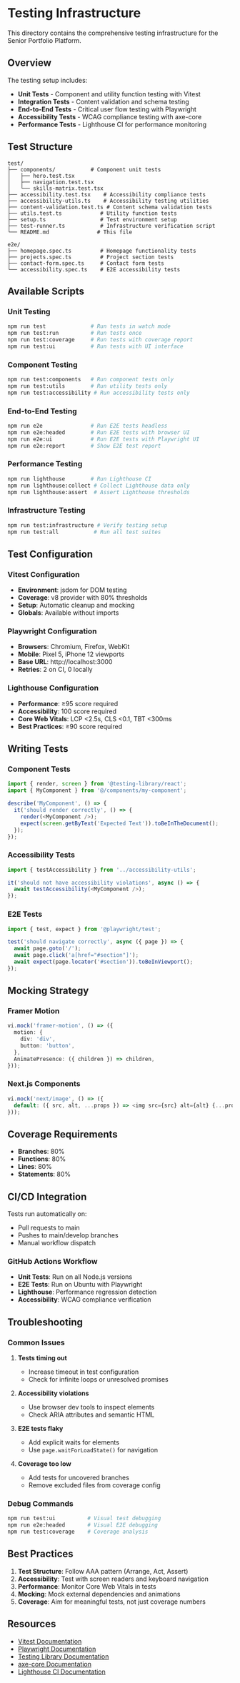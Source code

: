 # Testing Infrastructure

This directory contains the comprehensive testing infrastructure for the Senior Portfolio Platform.

## Overview

The testing setup includes:

- **Unit Tests** - Component and utility function testing with Vitest
- **Integration Tests** - Content validation and schema testing
- **End-to-End Tests** - Critical user flow testing with Playwright
- **Accessibility Tests** - WCAG compliance testing with axe-core
- **Performance Tests** - Lighthouse CI for performance monitoring

## Test Structure

```
test/
├── components/           # Component unit tests
│   ├── hero.test.tsx
│   ├── navigation.test.tsx
│   └── skills-matrix.test.tsx
├── accessibility.test.tsx    # Accessibility compliance tests
├── accessibility-utils.ts    # Accessibility testing utilities
├── content-validation.test.ts # Content schema validation tests
├── utils.test.ts            # Utility function tests
├── setup.ts                 # Test environment setup
├── test-runner.ts           # Infrastructure verification script
└── README.md               # This file

e2e/
├── homepage.spec.ts         # Homepage functionality tests
├── projects.spec.ts         # Project section tests
├── contact-form.spec.ts     # Contact form tests
└── accessibility.spec.ts    # E2E accessibility tests
```

## Available Scripts

### Unit Testing
```bash
npm run test              # Run tests in watch mode
npm run test:run          # Run tests once
npm run test:coverage     # Run tests with coverage report
npm run test:ui           # Run tests with UI interface
```

### Component Testing
```bash
npm run test:components   # Run component tests only
npm run test:utils        # Run utility tests only
npm run test:accessibility # Run accessibility tests only
```

### End-to-End Testing
```bash
npm run e2e               # Run E2E tests headless
npm run e2e:headed        # Run E2E tests with browser UI
npm run e2e:ui            # Run E2E tests with Playwright UI
npm run e2e:report        # Show E2E test report
```

### Performance Testing
```bash
npm run lighthouse        # Run Lighthouse CI
npm run lighthouse:collect # Collect Lighthouse data only
npm run lighthouse:assert  # Assert Lighthouse thresholds
```

### Infrastructure Testing
```bash
npm run test:infrastructure # Verify testing setup
npm run test:all           # Run all test suites
```

## Test Configuration

### Vitest Configuration
- **Environment**: jsdom for DOM testing
- **Coverage**: v8 provider with 80% thresholds
- **Setup**: Automatic cleanup and mocking
- **Globals**: Available without imports

### Playwright Configuration
- **Browsers**: Chromium, Firefox, WebKit
- **Mobile**: Pixel 5, iPhone 12 viewports
- **Base URL**: http://localhost:3000
- **Retries**: 2 on CI, 0 locally

### Lighthouse Configuration
- **Performance**: ≥95 score required
- **Accessibility**: 100 score required
- **Core Web Vitals**: LCP <2.5s, CLS <0.1, TBT <300ms
- **Best Practices**: ≥90 score required

## Writing Tests

### Component Tests
```typescript
import { render, screen } from '@testing-library/react';
import { MyComponent } from '@/components/my-component';

describe('MyComponent', () => {
  it('should render correctly', () => {
    render(<MyComponent />);
    expect(screen.getByText('Expected Text')).toBeInTheDocument();
  });
});
```

### Accessibility Tests
```typescript
import { testAccessibility } from '../accessibility-utils';

it('should not have accessibility violations', async () => {
  await testAccessibility(<MyComponent />);
});
```

### E2E Tests
```typescript
import { test, expect } from '@playwright/test';

test('should navigate correctly', async ({ page }) => {
  await page.goto('/');
  await page.click('a[href="#section"]');
  await expect(page.locator('#section')).toBeInViewport();
});
```

## Mocking Strategy

### Framer Motion
```typescript
vi.mock('framer-motion', () => ({
  motion: {
    div: 'div',
    button: 'button',
  },
  AnimatePresence: ({ children }) => children,
}));
```

### Next.js Components
```typescript
vi.mock('next/image', () => ({
  default: ({ src, alt, ...props }) => <img src={src} alt={alt} {...props} />
}));
```

## Coverage Requirements

- **Branches**: 80%
- **Functions**: 80%
- **Lines**: 80%
- **Statements**: 80%

## CI/CD Integration

Tests run automatically on:
- Pull requests to main
- Pushes to main/develop branches
- Manual workflow dispatch

### GitHub Actions Workflow
- **Unit Tests**: Run on all Node.js versions
- **E2E Tests**: Run on Ubuntu with Playwright
- **Lighthouse**: Performance regression detection
- **Accessibility**: WCAG compliance verification

## Troubleshooting

### Common Issues

1. **Tests timing out**
   - Increase timeout in test configuration
   - Check for infinite loops or unresolved promises

2. **Accessibility violations**
   - Use browser dev tools to inspect elements
   - Check ARIA attributes and semantic HTML

3. **E2E tests flaky**
   - Add explicit waits for elements
   - Use `page.waitForLoadState()` for navigation

4. **Coverage too low**
   - Add tests for uncovered branches
   - Remove excluded files from coverage config

### Debug Commands
```bash
npm run test:ui          # Visual test debugging
npm run e2e:headed       # Visual E2E debugging
npm run test:coverage    # Coverage analysis
```

## Best Practices

1. **Test Structure**: Follow AAA pattern (Arrange, Act, Assert)
2. **Accessibility**: Test with screen readers and keyboard navigation
3. **Performance**: Monitor Core Web Vitals in tests
4. **Mocking**: Mock external dependencies and animations
5. **Coverage**: Aim for meaningful tests, not just coverage numbers

## Resources

- [Vitest Documentation](https://vitest.dev/)
- [Playwright Documentation](https://playwright.dev/)
- [Testing Library Documentation](https://testing-library.com/)
- [axe-core Documentation](https://github.com/dequelabs/axe-core)
- [Lighthouse CI Documentation](https://github.com/GoogleChrome/lighthouse-ci)